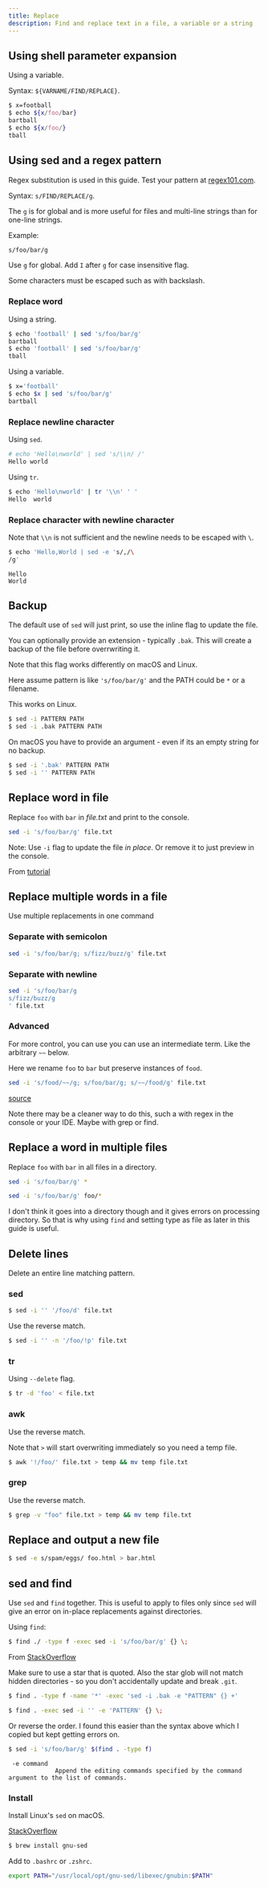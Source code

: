 ```yaml
---
title: Replace
description: Find and replace text in a file, a variable or a string
---
```



## Using shell parameter expansion

Using a variable. 

Syntax: `${VARNAME/FIND/REPLACE}`.

```sh
$ x=football
$ echo ${x/foo/bar}
bartball
$ echo ${x/foo/}
tball
```


## Using sed and a regex pattern

Regex substitution is used in this guide. Test your pattern at [regex101.com](https://regex101.com/).

Syntax: `s/FIND/REPLACE/g`.

The `g` is for global and is more useful for files and multi-line strings than for one-line strings.

Example:

```sh
s/foo/bar/g
```

Use `g` for global. Add `I` after `g` for case insensitive flag.

Some characters must be escaped such as with backslash.

### Replace word

Using a string.

```sh
$ echo 'football' | sed 's/foo/bar/g'
bartball
$ echo 'football' | sed 's/foo/bar/g'
tball
```

Using a variable.

```sh
$ x='football'
$ echo $x | sed 's/foo/bar/g'
bartball
```

### Replace newline character

Using `sed`.

```sh
# echo 'Hello\nworld' | sed 's/\\n/ /'
Hello world
```

Using `tr`.

```sh
$ echo 'Hello\nworld' | tr '\\n' ' '
Hello  world
```

### Replace character with newline character

Note that `\\n` is not sufficient and the newline needs to be escaped with `\`.

```sh
$ echo 'Hello,World | sed -e 's/,/\
/g'
```
```
Hello
World
```


## Backup

The default use of `sed` will just print, so use the inline flag to update the file.

You can optionally provide an extension - typically `.bak`. This will create a backup of the file before overrwriting it.

Note that this flag works differently on macOS and Linux.

Here assume pattern is like `'s/foo/bar/g'` and the PATH could be `*` or a filename.

This works on Linux.

```sh
$ sed -i PATTERN PATH
$ sed -i .bak PATTERN PATH
```

On macOS you have to provide an argument - even if its an empty string for no backup.

```sh
$ sed -i '.bak' PATTERN PATH
$ sed -i '' PATTERN PATH
```


## Replace word in file

Replace `foo` with `bar` in _file.txt_ and print to the console.

```sh
sed -i 's/foo/bar/g' file.txt
```

Note: Use `-i` flag to update the file _in place_. Or remove it to just preview in the console.

From [tutorial](https://www.cyberciti.biz/faq/how-to-use-sed-to-find-and-replace-text-in-files-in-linux-unix-shell/)


## Replace multiple words in a file

Use multiple replacements in one command

### Separate with semicolon

```sh
sed -i 's/foo/bar/g; s/fizz/buzz/g' file.txt
```

### Separate with newline

```sh
sed -i 's/foo/bar/g
s/fizz/buzz/g
' file.txt
```

### Advanced

For more control, you can use you can use an intermediate term. Like the arbitrary `~~` below.

Here we rename `foo` to `bar` but preserve instances of `food`.

```sh
sed -i 's/food/~~/g; s/foo/bar/g; s/~~/food/g' file.txt
```

[source](https://stackoverflow.com/questions/26568952/how-to-replace-multiple-patterns-at-once-with-sed)

Note there may be a cleaner way to do this, such a with regex in the console or your IDE. Maybe with grep or find.


## Replace a word in multiple files

Replace `foo` with `bar` in all files in a directory.

```sh
sed -i 's/foo/bar/g' *

sed -i 's/foo/bar/g' foo/*
```

I don't think it goes into a directory though and it gives errors on processing directory. So that is why using `find` and setting type as file as later in this guide is useful.


## Delete lines

Delete an entire line matching pattern.

### sed

```sh
$ sed -i '' '/foo/d' file.txt
```

Use the reverse match.

```sh
$ sed -i '' -n '/foo/!p' file.txt
```

### tr

Using `--delete` flag.

```sh
$ tr -d 'foo' < file.txt
```

### awk

Use the reverse match.

Note that `>` will start overwriting immediately so you need a temp file.

```sh
$ awk '!/foo/' file.txt > temp && mv temp file.txt
```

### grep

Use the reverse match.

```sh
$ grep -v "foo" file.txt > temp && mv temp file.txt
```


## Replace and output a new file

```sh
$ sed -e s/spam/eggs/ foo.html > bar.html
```


## sed and find

Use `sed` and `find` together. This is useful to apply to files only since `sed` will give an error on in-place replacements against directories.


Using `find`:

```sh
$ find ./ -type f -exec sed -i 's/foo/bar/g' {} \;
```

From [StackOverflow](https://stackoverflow.com/questions/11392478/how-to-replace-a-string-in-multiple-files-in-linux-command-line)

Make sure to use a star that is quoted. Also the star glob will not match hidden directories - so you don't accidentally update and break `.git`.

```sh
$ find . -type f -name '*' -exec 'sed -i .bak -e "PATTERN" {} +'
```

```sh
$ find . -exec sed -i '' -e 'PATTERN' {} \;
```

Or reverse the order. I found this easier than the syntax above which I copied but kept getting errors on.

```sh
$ sed -i 's/foo/bar/g' $(find . -type f)
```

```
 -e command
             Append the editing commands specified by the command argument to the list of commands.
```

### Install

Install Linux's `sed` on macOS.

[StackOverflow](https://stackoverflow.com/questions/2320564/sed-i-command-for-in-place-editing-to-work-with-both-gnu-sed-and-bsd-osx/27595785#27595785)

```sh
$ brew install gnu-sed
```

Add to `.bashrc` or `.zshrc`.

```sh
export PATH="/usr/local/opt/gnu-sed/libexec/gnubin:$PATH"
```
